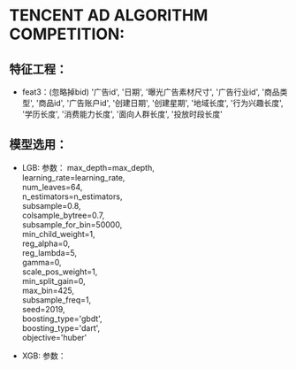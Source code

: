 # TENCENT AD ALGORITHM COMPETITION:  

## 特征工程：

* feat3：(忽略掉bid)
'广告id', '日期', '曝光广告素材尺寸', '广告行业id', '商品类型', '商品id', '广告账户id', 
'创建日期', '创建星期', '地域长度', '行为兴趣长度', '学历长度', '消费能力长度', '面向人群长度', '投放时段长度'

## 模型选用：

* LGB:
参数：
max_depth=max_depth,<br>
learning_rate=learning_rate,<br>
num_leaves=64, <br>
n_estimators=n_estimators, <br>
subsample=0.8, <br>
colsample_bytree=0.7,<br>
subsample_for_bin=50000, <br>
min_child_weight=1, <br>
reg_alpha=0,<br>
reg_lambda=5,<br>
gamma=0,<br>
scale_pos_weight=1,<br>
min_split_gain=0,<br>
max_bin=425, <br>
subsample_freq=1,<br>
seed=2019, <br>
boosting_type='gbdt',<br>
boosting_type='dart',<br>
objective='huber'<br>

* XGB:
参数：

